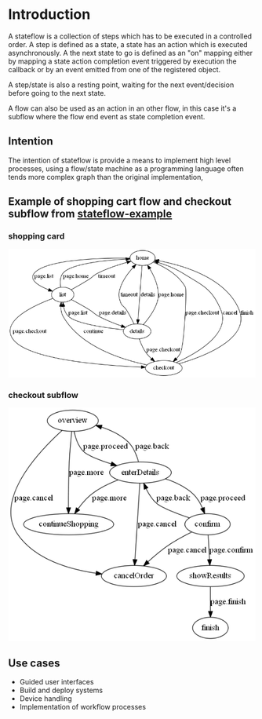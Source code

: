 # Introduction
A stateflow is a collection of steps which has to be executed in a controlled order.
A step is defined as a state, a state has an action which is executed asynchronously.
A the next state to go is defined as an "on" mapping either by mapping a state action completion event triggered by execution the callback or
by an event emitted from one of the registered object.

A step/state is also a resting point, waiting for the next event/decision before going to the next state.

A flow can also be used as an action in an other flow, in this case it's a subflow where the flow end event as state completion event.

## Intention
The intention of stateflow is provide a means to implement high level processes, using a flow/state machine as a programming language often tends more complex graph than the original implementation,

## Example of shopping cart flow and checkout subflow from [stateflow-example](https://github.com/philipdev/stateflow-example)
### shopping card
![shopping cart flow](shopping.png)
### checkout subflow
![checkout subflow](checkout.png)

## Use cases
* Guided user interfaces
* Build and deploy systems
* Device handling
* Implementation of workflow processes

